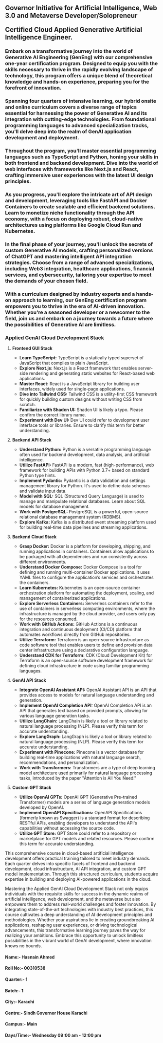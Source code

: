 ## Governor Initiative for Artificial Intelligence, Web 3.0 and Metaverse Developer/Solopreneur </p> Certified Cloud Applied Generative Artificial Intelligence Engineer.

### Embark on a transformative journey into the world of Generative AI Engineering (GenEng) with our comprehensive one-year certification program. Designed to equip you with the skills necessary to thrive in the rapidly evolving landscape of technology, this program offers a unique blend of theoretical knowledge and hands-on experience, preparing you for the forefront of innovation.

### Spanning four quarters of intensive learning, our hybrid onsite and online curriculum covers a diverse range of topics essential for harnessing the power of Generative AI and its integration with cutting-edge technologies. From foundational programming languages to advanced specialization tracks, you'll delve deep into the realm of GenAI application development and deployment.

### Throughout the program, you'll master essential programming languages such as TypeScript and Python, honing your skills in both frontend and backend development. Dive into the world of web interfaces with frameworks like Next.js and React, crafting immersive user experiences with the latest UI design principles.

### As you progress, you'll explore the intricate art of API design and development, leveraging tools like FastAPI and Docker Containers to create scalable and efficient backend solutions. Learn to monetize niche functionality through the API economy, with a focus on deploying robust, cloud-native architectures using platforms like Google Cloud Run and Kubernetes.

### In the final phase of your journey, you'll unlock the secrets of custom Generative AI models, crafting personalized versions of ChatGPT and mastering intelligent API integration strategies. Choose from a range of advanced specializations, including Web3 integration, healthcare applications, financial services, and cybersecurity, tailoring your expertise to meet the demands of your chosen field.

### With a curriculum designed by industry experts and a hands-on approach to learning, our GenEng certification program empowers you to thrive in the era of AI-driven innovation. Whether you're a seasoned developer or a newcomer to the field, join us and embark on a journey towards a future where the possibilities of Generative AI are limitless.


### Applied GenAI Cloud Development Stack

1. **Frontend GUI Stack**
   - **Learn TypeScript:** TypeScript is a statically typed superset of JavaScript that compiles to plain JavaScript.
   - **Explore Next.js:** Next.js is a React framework that enables server-side rendering and generating static websites for React-based web applications.
   - **Master React:** React is a JavaScript library for building user interfaces, widely used for single-page applications.
   - **Dive into Tailwind CSS:** Tailwind CSS is a utility-first CSS framework for quickly building custom designs without writing CSS from scratch.
   - **Familiarize with Shadcn UI:** Shadcn UI is likely a typo. Please confirm the correct library name.
   - **Experiment with Dev UI:** Dev UI could refer to development user interface tools or libraries. Ensure to clarify this term for better understanding.


2. **Backend API Stack**
   - **Understand Python:** Python is a versatile programming language often used for backend development, data analysis, and artificial intelligence.
   - **Utilize FastAPI:** FastAPI is a modern, fast (high-performance), web framework for building APIs with Python 3.7+ based on standard Python type hints.
   - **Implement Pydantic:** Pydantic is a data validation and settings management library for Python. It's used to define data schemas and validate input data.
   - **Model with SQL:** SQL (Structured Query Language) is used to manage and manipulate relational databases. Learn about SQL models for database management.
   - **Work with PostgreSQL:** PostgreSQL is a powerful, open-source relational database management system (RDBMS).
   - **Explore Kafka:** Kafka is a distributed event streaming platform used for building real-time data pipelines and streaming applications.


3. **Backend Cloud Stack**
   - **Grasp Docker:** Docker is a platform for developing, shipping, and running applications in containers. Containers allow applications to be packaged with all dependencies and run consistently across different environments.
   - **Understand Docker Compose:** Docker Compose is a tool for defining and running multi-container Docker applications. It uses YAML files to configure the application’s services and orchestrates the containers.
   - **Learn Kubernetes:** Kubernetes is an open-source container orchestration platform for automating the deployment, scaling, and management of containerized applications.
   - **Explore Serverless Containers:** Serverless containers refer to the use of containers in serverless computing environments, where the infrastructure is managed by the cloud provider, and users only pay for the resources consumed.
   - **Work with GitHub Actions:** GitHub Actions is a continuous integration and continuous deployment (CI/CD) platform that automates workflows directly from GitHub repositories.
   - **Utilize Terraform:** Terraform is an open-source infrastructure as code software tool that enables users to define and provision data center infrastructure using a declarative configuration language.
   - **Understand CDK for Terraform:** CDK (Cloud Development Kit) for Terraform is an open-source software development framework for defining cloud infrastructure in code using familiar programming languages.


4. **GenAI API Stack**
   - **Integrate OpenAI Assistant API:** OpenAI Assistant API is an API that provides access to models for natural language understanding and generation.
   - **Implement OpenAI Completion API:** OpenAI Completion API is an API that generates text based on provided prompts, allowing for various language generation tasks.
   - **Utilize LangChain:** LangChain is likely a tool or library related to natural language processing (NLP). Please verify this term for accurate understanding.
   - **Explore LangGraph:** LangGraph is likely a tool or library related to natural language processing (NLP). Please verify this term for accurate understanding.
   - **Experiment with Pinecone:** Pinecone is a vector database for building real-time applications with natural language search, recommendations, and personalization.
   - **Work with Transformers:** Transformers are a type of deep learning model architecture used primarily for natural language processing tasks, introduced by the paper "Attention is All You Need."


5. **Custom GPT Stack**
   - **Utilize OpenAI GPTs:** OpenAI GPT (Generative Pre-trained Transformer) models are a series of language generation models developed by OpenAI.
   - **Implement OpenAPI Specifications:** OpenAPI Specifications (formerly known as Swagger) is a standard format for describing RESTful APIs, enabling developers to understand the API's capabilities without accessing the source code.
   - **Utilize GPT Store:** GPT Store could refer to a repository or marketplace for GPT models and related resources. Please confirm this term for accurate understanding.

This comprehensive course in cloud-based artificial intelligence development offers practical training tailored to meet industry demands. Each quarter delves into specific facets of frontend and backend development, cloud infrastructure, AI API integration, and custom GPT model implementation. Through this structured curriculum, students acquire expertise in building and deploying AI-powered applications in the cloud.

Mastering the Applied GenAI Cloud Development Stack not only equips individuals with the requisite skills for success in the dynamic realms of artificial intelligence, web development, and the metaverse but also empowers them to address real-world challenges and foster innovation. By integrating state-of-the-art technologies with industry best practices, this course cultivates a deep understanding of AI development principles and methodologies.
Whether your aspirations lie in creating groundbreaking AI applications, reshaping user experiences, or driving technological advancements, this transformative learning journey paves the way for realizing your ambitions. Embrace this opportunity to unlock limitless possibilities in the vibrant world of GenAI development, where innovation knows no bounds.



#### Name:- Hasnain Ahmed 
#### Roll No:- 00310538
#### Quarter:- 1
#### Batch:- 1
#### City:- Karachi
#### Centre:- Sindh Governor House Karachi
#### Campus:- Main
#### Days/Time:- Wednesday 09:00 am - 12:00 pm
